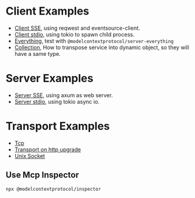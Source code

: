 # Client Examples

- [Client SSE](clients/src/sse.rs), using reqwest and eventsource-client.
- [Client stdio](clients/src/std_io.rs), using tokio to spawn child process.
- [Everything](clients/src/everything_stdio.rs), test with `@modelcontextprotocol/server-everything`
- [Collection](clients/src/collection.rs), How to transpose service into dynamic object, so they will have a same type.

# Server Examples

- [Server SSE](clients/src/axum.rs), using axum as web server. 
- [Server stdio](clients/src/std_io.rs), using tokio async io. 


# Transport Examples

- [Tcp](transport/src/tcp.rs)
- [Transport on http upgrade](transport/src/http_upgrade.rs)
- [Unix Socket](transport/src/unix_socket.rs)

## Use Mcp Inspector
```sh
npx @modelcontextprotocol/inspector
```